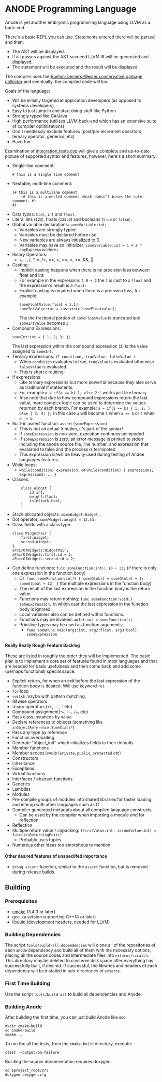 # ANODE Programming Language

Anode is yet another embryonic programming language using LLVM as a back-end.
  
There's a basic REPL you can use.  Statements entered there will be parsed and then:

 - The AST will be displayed.
 - If all passes against the AST succeed LLVM IR will be generated and displayed.
 - The statement will be executed and the result will be displayed.
 
The compiler uses the [Boehm-Demers-Weiser conservative garbage collector](http://www.hboehm.info/gc/) and eventually, the compiled code will too. 

Goals of the language:

- Will be initially targeted at application developers (as opposed to systems developers)
- Easy to just jump in and start doing stuff like Python
- Strongly typed like C#/Java
- High performance (utilizes LLVM back-end which has an extensive suite of compiler optimizations)  
- Don't needlessly exclude features (post/pre increment operators, ternary operator, generics, etc)
- Have fun

Examination of [integration_tests.cpp](https://github.com/dlurton/anode/blob/master/src/tests/integration_tests.cpp) will give a complete
and up-to-date picture of supported syntax and features, however, here's a short summary:

- Single-line comment:
    ```
    # this is a single line comment
    ```
- Nestable, multi-line comment:
    ```
    (# this is a multiline comment
        (# this is a nested comment which doesn't break the outer comment. #) 
    #)
    ```
- Data types: `bool`, `int` and `float`.
- Literal ints (`123`), floats (`123.0`) and booleans (`true` or `false`).
- Global variable declarations: `someVariable:int;`
    - Variables are strongly typed.
    - Variables must be declared before use.
    - New variables are always initialized to 0.
    - Variables may have an initializer: `someVariable:int = 1 + 2 * anyExpressionHere;`
- Binary Operators:
    - +, -, /, *, =, !=, ==, >, >=, <, <=, &&, ||
 - Casting:
    - Implicit casting happens when there is no precision loss between float and int:
    - For example in the expression:  `1.0 + 2` the `2` is cast to a `float` and the expression's result is a `float`.
    - Explicit casting is required when there is a precision loss, for example:
        ```         
        someFloatValue:float = 3.14;
        someIntValue:int = cast<int>(someFloatvalue);
        ```
      The the fractional portion of `someFloatValue` is truncated and `someIntValue` becomes `3`.
 - Compound Expressions:
    ```
    someInt:int = { 1; 2; 3; };
    ``` 
    The last expression within the compound expression (`3`) is the value assigned to `someInt`.
 - Ternary expressions: `(? condition, trueValue, falseValue )`
    - When `condition` evaluates to true, `trueValue` is evaluated otherwise `falseValue` is evaluated.
    - This is short circuiting!
 - If expressions:
    - Like ternary expressions but more powerful because they also serve as traditional if statements.  
    - For example `a = if(a == b) 1; else 2;"` works just like ternary. 
    - Also note that due to how compound expressions return the last value, more complex logic can be used to determine the 
    values returned by each branch.  For example:  `a = if(a == b) { 1; 2; } else { 3; 4; };` In this case `a` will become `2` 
    when `a == b` or `4` when `a != b`.
 - Built-in assert function: `assert(someExpression)`
    - This is not an actual function, it's part of the syntax!
    - If `someExpression` is non-zero, execution continues unimpeded
    - If `someExpression` is zero, an error message is printed to stderr including the anode source file, line number, and expression that 
        evaluated to false and the process is terminated.
    - This expression is/will be heavily used during testing of Andoe languages features. 
 - While loops:
    - `while(condition) expression;` or `while(condition) { expression1; expression2; ...}`
 - Classes:
    ```
        class Widget {
            id:int;
            weight:flaot;
            isInStock:bool;
        }
    ```
 - Stack allocated objects:
    `someWidget:Widget;`
 - Dot operator:
    `someWidget.weight = 12.53;`
 - Class fields with a class type:
    ```
    class WidgetPair {
        first:Widget;
        second:Widget; 
    }
    aPairOfWidgets:WidgetPair;
    aPairOfWidgets.first.id = 1;
    aPairOfWidgets.second.id = 2;
    ```
 - Can define functions: `func someFunction:int() 10 + 12;` (if there is only one expression in the function body)
    - Or: `func someFunction:int() { someGlobal = someGlobal + 1; someGlobal + 12; }` (for multiple expressions in the function body)
    - The result of the last expression in the function body is the return value.
    - Functions may return nothing: `func someFunction:void() someExpression;` in which cast the last expression in the function body is ignored.
    - Local variables also can be defined within functions.
    - Functions may be invoked:  `anInt:int = someFunction();`    
    - Primitive types may be used as function arguments:
        - `func someFunc:void(arg1:int, arg2:float, arg3:bool) someExpression`
        
#### Really Really Rough Feature Backlog

These are listed in roughly the order they will be implemented.  The basic plan is to implement a core set of features found in most 
languages and that are needed for basic usefulness and then come back and add some (perhaps functional) special sauce. 

- Explicit return, for when an exit before the last expression of the function body is desired.  Will use keyword `ret`
- `for` loop
- `switch` maybe with pattern matching.
- Bitwise operators
- Unary operators (`++`, `--`, `!` etc)
- Compound assignment(`*=`, `+-`, `/=`, etc)
- Pass class instances by value
- Declare references to objects (something like `anObjectReference:SomeClass*`) 
- Pass any type by reference 
- Function overloading
- Generate "object_init" which initializes fields to their defaults
- Member functions
- Member access levels (`private`, `public`, `protected` etc)
- Constructors 
- Inheritance
- Exceptions
- Virtual functions
- Interfaces / abstract functions
- Generics
- Lambdas
- Modules
- Pre-compile groups of modules into shared libraries for faster loading and interop with other languages such as C 
- Compiler generated metadata about all compiled language constructs
  - Can be used by the compiler when importing a module *and* for reflection
- Reflection
- Multiple return value / unpacking:  `(firstValue:int, secondValue:int) = functionReturningPair()`
  - Probably uses tuples
- Numerous other ideas too amorphous to mention

#### Other desired features of unspeciifed importance

- `debug_assert` function, similar to the `assert` function, but is removed during release builds.

## Building

### Prerequisites

 - [cmake](https://cmake.org/) (3.4.3 or later) 
 - gcc.  (a version supporting C++14 or later)
 - libuuid (development headers, needed for LLVM)

### Building Dependencies

The script `tools/build-all-dependencies` will clone all of the repositories of each `anode` dependency and build
all of them with the necessary options, placing all the source codes and intermediate files into `externs/scratch`.
This directory may be deleted to conserve disk space after everything has successfully built, if desired.  If
successful, the libraries and headers of each dependency will be installed in sub-directories of `externs`.

### First Time Building

Use the script `tools/build-all` to build all dependencies and Anode.

### Building Anode

After building the first time, you can just build Anode like so:

    mkdir cmake-build
    cd cmake-build
    cmake ..
    
To run the all the tests, from the `cmake-build` directory, execute:

    ctest --output-on-failure

Building the source documentation requires doxygen.

    cd $project_root/src
    doxygen doxygen.cfg
    
